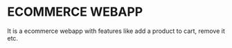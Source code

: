 # ECOMMERCE WEBAPP

It is a ecommerce webapp with features like add a product to cart, remove it etc.
